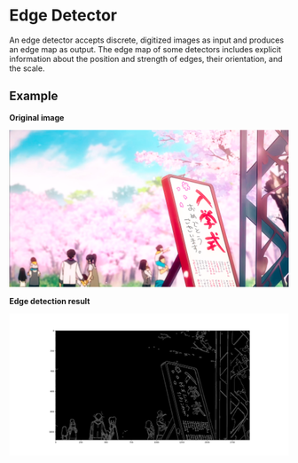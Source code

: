 # Edge Detector
An edge detector accepts discrete, digitized images as input and produces an edge map as
output. The edge map of some detectors includes explicit information about the position and
strength of edges, their orientation, and the scale.

## Example
**Original image**

![Original Image](1.png)

**Edge detection result**

![Edge Detected](Figure_1.png)
